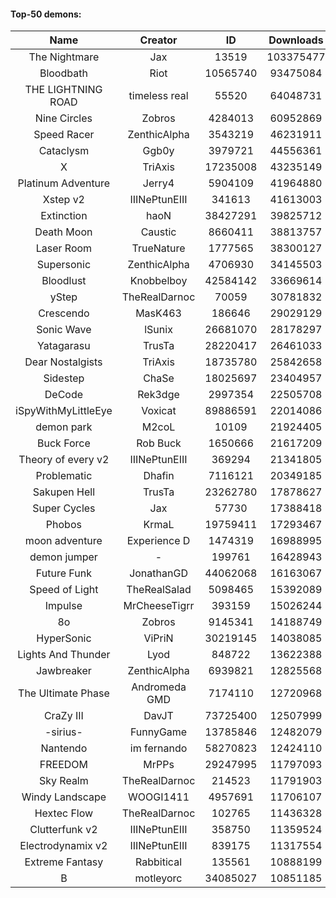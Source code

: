 #### Top-50 demons:

| Name | Creator | ID | Downloads | Likes |
|:---:|:---:|:---:|:---:|:---:|
| The Nightmare | Jax | 13519 | 103375477 | 5344474
| Bloodbath | Riot | 10565740 | 93475084 | 4372555
| THE LIGHTNING ROAD | timeless real | 55520 | 64048731 | 2976889
| Nine Circles | Zobros | 4284013 | 60952869 | 3209563
| Speed Racer | ZenthicAlpha | 3543219 | 46231911 | 2341993
| Cataclysm | Ggb0y | 3979721 | 44556361 | 1366944
| X | TriAxis | 17235008 | 43235149 | 2140616
| Platinum Adventure | Jerry4 | 5904109 | 41964880 | 2584454
| Xstep v2 | IIINePtunEIII | 341613 | 41613003 | 1587366
| Extinction | haoN | 38427291 | 39825712 | 1354752
| Death Moon  | Caustic | 8660411 | 38813757 | 1928264
| Laser Room | TrueNature | 1777565 | 38300127 | 1206877
| Supersonic | ZenthicAlpha | 4706930 | 34145503 | 1556892
| Bloodlust | Knobbelboy | 42584142 | 33669614 | 1035903
| yStep | TheRealDarnoc | 70059 | 30781832 | 1061865
| Crescendo | MasK463 | 186646 | 29029129 | 1032964
| Sonic Wave | lSunix | 26681070 | 28178297 | 886302
| Yatagarasu  | TrusTa | 28220417 | 26461033 | 1007958
| Dear Nostalgists | TriAxis | 18735780 | 25842658 | 1361299
| Sidestep | ChaSe | 18025697 | 23404957 | 1008765
| DeCode | Rek3dge | 2997354 | 22505708 | 1036101
| iSpyWithMyLittleEye | Voxicat | 89886591 | 22014086 | 1748750
| demon park | M2coL | 10109 | 21924405 | 753140
| Buck Force | Rob Buck | 1650666 | 21617209 | 583670
| Theory of every v2 | IIINePtunEIII | 369294 | 21341805 | 787020
| Problematic | Dhafin | 7116121 | 20349185 | 1074137
| Sakupen Hell | TrusTa | 23262780 | 17878627 | 547882
| Super Cycles | Jax | 57730 | 17388418 | 644833
| Phobos | KrmaL | 19759411 | 17293467 | 630538
| moon adventure | Experience D | 1474319 | 16988995 | 502516
| demon jumper | - | 199761 | 16428943 | 604691
| Future Funk | JonathanGD | 44062068 | 16163067 | 759767
| Speed of Light | TheRealSalad | 5098465 | 15392089 | 748496
| Impulse | MrCheeseTigrr | 393159 | 15026244 | 789680
| 8o | Zobros | 9145341 | 14188749 | 727381
| HyperSonic | ViPriN | 30219145 | 14038085 | 525152
| Lights And Thunder | Lyod | 848722 | 13622388 | 653256
| Jawbreaker | ZenthicAlpha | 6939821 | 12825568 | 687274
| The Ultimate Phase | Andromeda GMD | 7174110 | 12720968 | 499965
| CraZy III | DavJT | 73725400 | 12507999 | 663163
| -sirius- | FunnyGame | 13785846 | 12482079 | 757390
| Nantendo | im fernando | 58270823 | 12424110 | 765037
| FREEDOM | MrPPs | 29247995 | 11797093 | 604495
| Sky Realm | TheRealDarnoc | 214523 | 11791903 | 512371
| Windy Landscape | WOOGI1411 | 4957691 | 11706107 | 670135
| Hextec Flow | TheRealDarnoc | 102765 | 11436328 | 535971
| Clutterfunk v2 | IIINePtunEIII | 358750 | 11359524 | 483279
| Electrodynamix v2 | IIINePtunEIII | 839175 | 11317554 | 424240
| Extreme Fantasy | Rabbitical | 135561 | 10888199 | 444078
| B | motleyorc | 34085027 | 10851185 | 630476

